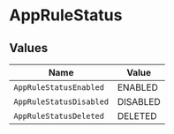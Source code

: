 # AppRuleStatus


## Values

| Name                    | Value                   |
| ----------------------- | ----------------------- |
| `AppRuleStatusEnabled`  | ENABLED                 |
| `AppRuleStatusDisabled` | DISABLED                |
| `AppRuleStatusDeleted`  | DELETED                 |